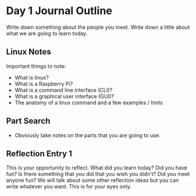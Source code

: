 # Day 1 Journal Outline
Write down something about the people you meet.
Write down a little about what we are going to learn today.

## Linux Notes
Important things to note:
- What is linux?
- What is a Raspberry Pi?
- What is a command line interface (CLI)?
- What is a graphical user interface (GUI)?
- The anatomy of a linux command and a few examples / hints

## Part Search
- Obviously take notes on the parts that you are going to use.

## Reflection Entry 1
This is your opportunity to reflect. What did you learn today? Did you have fun? Is there something that you did that you wish you didn't? Did you meet anyone fun? We will talk about some other reflection ideas but you can write whatever you want. This is for your eyes only.
